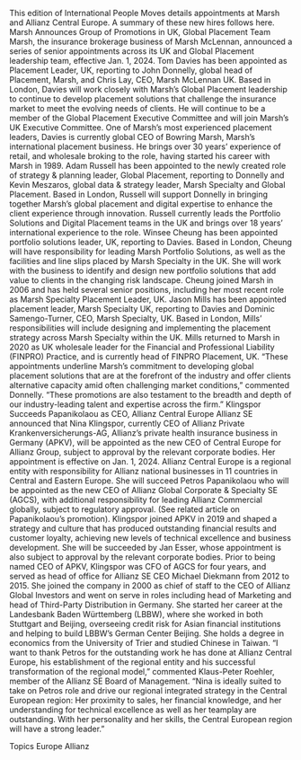 This edition of International People Moves details appointments at Marsh and Allianz Central Europe.
A summary of these new hires follows here.
Marsh Announces Group of Promotions in UK, Global Placement Team
Marsh, the insurance brokerage business of Marsh McLennan, announced a series of senior appointments across its UK and Global Placement leadership team, effective Jan. 1, 2024.
Tom Davies has been appointed as Placement Leader, UK, reporting to John Donnelly, global head of Placement, Marsh, and Chris Lay, CEO, Marsh McLennan UK.
Based in London, Davies will work closely with Marsh’s Global Placement leadership to continue to develop placement solutions that challenge the insurance market to meet the evolving needs of clients. He will continue to be a member of the Global Placement Executive Committee and will join Marsh’s UK Executive Committee.
One of Marsh’s most experienced placement leaders, Davies is currently global CEO of Bowring Marsh, Marsh’s international placement business. He brings over 30 years’ experience of retail, and wholesale broking to the role, having started his career with Marsh in 1989.
Adam Russell has been appointed to the newly created role of strategy & planning leader, Global Placement, reporting to Donnelly and Kevin Meszaros, global data & strategy leader, Marsh Specialty and Global Placement. Based in London, Russell will support Donnelly in bringing together Marsh’s global placement and digital expertise to enhance the client experience through innovation. Russell currently leads the Portfolio Solutions and Digital Placement teams in the UK and brings over 18 years’ international experience to the role.
Winsee Cheung has been appointed portfolio solutions leader, UK, reporting to Davies. Based in London, Cheung will have responsibility for leading Marsh Portfolio Solutions, as well as the facilities and line slips placed by Marsh Specialty in the UK. She will work with the business to identify and design new portfolio solutions that add value to clients in the changing risk landscape. Cheung joined Marsh in 2006 and has held several senior positions, including her most recent role as Marsh Specialty Placement Leader, UK.
Jason Mills has been appointed placement leader, Marsh Specialty UK, reporting to Davies and Dominic Samengo-Turner, CEO, Marsh Specialty, UK. Based in London, Mills’ responsibilities will include designing and implementing the placement strategy across Marsh Specialty within the UK. Mills returned to Marsh in 2020 as UK wholesale leader for the Financial and Professional Liability (FINPRO) Practice, and is currently head of FINPRO Placement, UK.
“These appointments underline Marsh’s commitment to developing global placement solutions that are at the forefront of the industry and offer clients alternative capacity amid often challenging market conditions,” commented Donnelly. “These promotions are also testament to the breadth and depth of our industry-leading talent and expertise across the firm.”
Klingspor Succeeds Papanikolaou as CEO, Allianz Central Europe
Allianz SE announced that Nina Klingspor, currently CEO of Allianz Private Krankenversicherungs-AG, Allianz’s private health insurance business in Germany (APKV), will be appointed as the new CEO of Central Europe for Allianz Group, subject to approval by the relevant corporate bodies.
Her appointment is effective on Jan. 1, 2024.
Allianz Central Europe is a regional entity with responsibility for Allianz national businesses in 11 countries in Central and Eastern Europe. She will succeed Petros Papanikolaou who will be appointed as the new CEO of Allianz Global Corporate & Specialty SE (AGCS), with additional responsibility for leading Allianz Commercial globally, subject to regulatory approval. (See related article on Papanikolaou’s promotion).
Klingspor joined APKV in 2019 and shaped a strategy and culture that has produced outstanding financial results and customer loyalty, achieving new levels of technical excellence and business development. She will be succeeded by Jan Esser, whose appointment is also subject to approval by the relevant corporate bodies.
Prior to being named CEO of APKV, Klingspor was CFO of AGCS for four years, and served as head of office for Allianz SE CEO Michael Diekmann from 2012 to 2015.
She joined the company in 2000 as chief of staff to the CEO of Allianz Global Investors and went on serve in roles including head of Marketing and head of Third-Party Distribution in Germany. She started her career at the Landesbank Baden Württemberg (LBBW), where she worked in both Stuttgart and Beijing, overseeing credit risk for Asian financial institutions and helping to build LBBW’s German Center Beijing. She holds a degree in economics from the University of Trier and studied Chinese in Taiwan.
“I want to thank Petros for the outstanding work he has done at Allianz Central Europe, his establishment of the regional entity and his successful transformation of the regional model,” commented Klaus-Peter Roehler, member of the Allianz SE Board of Management.
“Nina is ideally suited to take on Petros role and drive our regional integrated strategy in the Central European region: Her proximity to sales, her financial knowledge, and her understanding for technical excellence as well as her teamplay are outstanding. With her personality and her skills, the Central European region will have a strong leader.”

Topics
Europe
Allianz
